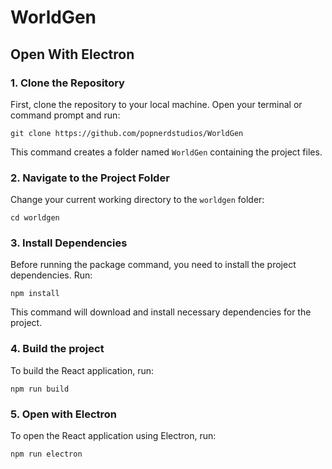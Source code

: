 # WorldGen
 
## Open With Electron

### 1. Clone the Repository

First, clone the repository to your local machine. Open your terminal or command prompt and run:

```
git clone https://github.com/popnerdstudios/WorldGen
```

This command creates a folder named `WorldGen` containing the project files.

### 2. Navigate to the Project Folder

Change your current working directory to the `worldgen` folder:

```
cd worldgen
```

### 3. Install Dependencies

Before running the package command, you need to install the project dependencies. Run:

```
npm install
```

This command will download and install necessary dependencies for the project.

### 4. Build the project

To build the React application, run:

```
npm run build
```


### 5. Open with Electron

To open the React application using Electron, run:

```
npm run electron
```
